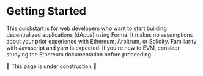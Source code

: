 # Getting Started

This quickstart is for web developers who want to start building decentralized applications (dApps) using Forma. It makes no assumptions about your prior experience with Ethereum, Arbitrum, or Solidity. Familiarity with Javascript and yarn is expected. If you're new to EVM, consider studying the Ethereum documentation before proceeding.

🚧 This page is under construction 🚧
